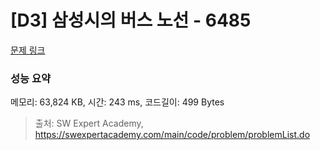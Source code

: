 # [D3] 삼성시의 버스 노선 - 6485 

[문제 링크](https://swexpertacademy.com/main/code/problem/problemDetail.do?contestProbId=AWczm7QaACgDFAWn) 

### 성능 요약

메모리: 63,824 KB, 시간: 243 ms, 코드길이: 499 Bytes



> 출처: SW Expert Academy, https://swexpertacademy.com/main/code/problem/problemList.do
